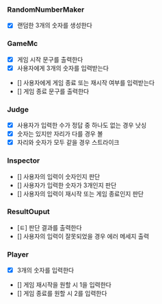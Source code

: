 ### RandomNumberMaker

- [x] 랜덤한 3개의 숫자를 생성한다

### GameMc

- [x] 게임 시작 문구를 출력한다
- [x] 사용자에게 3개의 숫자를 입력받는다
- [] 사용자에게 게임 종료 또는 재시작 여부를 입력받는다
- [] 게임 종료 문구를 출력한다

### Judge

- [x] 사용자가 입력한 수가 정답 중 하나도 없는 경우 낫싱
- [x] 숫자는 있지만 자리가 다를 경우 볼
- [x] 자리와 숫자가 모두 같을 경우 스트라이크

### Inspector

- [] 사용자의 입력이 숫자인지 판단
- [] 사용자가 입력한 숫자가 3개인지 판단
- [] 사용자의 입력이 재시작 또는 게임 종료인지 판단

### ResultOuput

- [ㅌ] 판단 결과를 출력한다
- [] 사용자의 입력이 잘못되었을 경우 에러 메세지 출력

### Player

- [x] 3개의 숫자를 입력한다
- [] 게임 재시작을 원할 시 1을 입력한다
- [] 게임 종료를 원할 시 2를 입력한다
